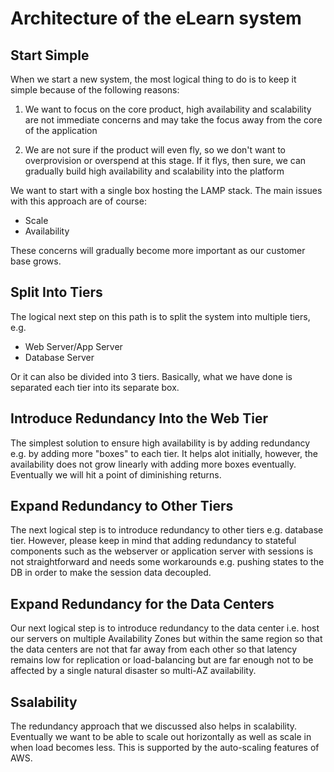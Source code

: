 # Architecture of the eLearn system

Start Simple
-------------
When we start a new system, the most logical thing to do is to keep it simple because of the following reasons:

1. We want to focus on the core product, high availability and scalability are not immediate concerns and may take the focus away from the core of the application

2. We are not sure if the product will even fly, so we don't want to overprovision or overspend at this stage. If it flys, then sure, we can gradually build high availability and scalability into the platform

We want to start with a single box hosting the LAMP stack. The main issues with this approach are of course:

 - Scale
 - Availability

These concerns will gradually become more important as our customer base grows.

Split Into Tiers
----------------
The logical next step on this path is to split the system into multiple tiers, e.g. 
  
  - Web Server/App Server
  - Database Server
  
Or it can also be divided into 3 tiers. Basically, what we have done is separated each tier into its separate box.

Introduce Redundancy Into the Web Tier
--------------------------------------
The simplest solution to ensure high availability is by adding redundancy e.g. by adding more "boxes" to each tier. It helps alot initially, however, the availability does not grow linearly with adding more boxes eventually. Eventually we will hit a point of diminishing returns.

Expand Redundancy to Other Tiers
--------------------------------
The next logical step is to introduce redundancy to other tiers e.g. database tier. However, please keep in mind that adding redundancy to stateful components such as the webserver or application server with sessions is not straightforward and needs some workarounds e.g. pushing states to the DB in order to make the session data decoupled.

Expand Redundancy for the Data Centers
--------------------------------------
Our next logical step is to introduce redundancy to the data center i.e. host our servers on multiple Availability Zones but within the same region so that the data centers are not that far away from each other so that latency remains low for replication or load-balancing but are far enough not to be affected by a single natural disaster so multi-AZ availability.

Ssalability
-----------
The redundancy approach that we discussed also helps in scalability. Eventually we want to be able to scale out horizontally as well as scale in when load becomes less. This is supported by the auto-scaling features of AWS.



